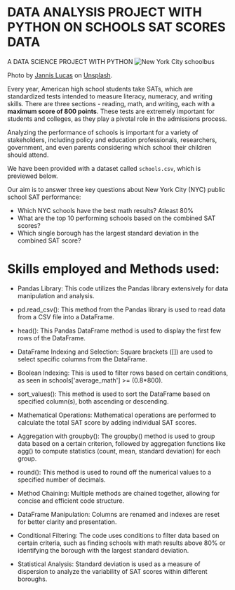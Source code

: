 # DATA ANALYSIS PROJECT WITH PYTHON ON SCHOOLS SAT SCORES DATA
A DATA SCIENCE PROJECT WITH PYTHON
![New York City schoolbus](schoolbus.jpg)

Photo by [Jannis Lucas](https://unsplash.com/@jannis_lucas) on [Unsplash](https://unsplash.com).
<br>

Every year, American high school students take SATs, which are standardized tests intended to measure literacy, numeracy, and writing skills. There are three sections - reading, math, and writing, each with a **maximum score of 800 points**. These tests are extremely important for students and colleges, as they play a pivotal role in the admissions process.

Analyzing the performance of schools is important for a variety of stakeholders, including policy and education professionals, researchers, government, and even parents considering which school their children should attend. 

We have been provided with a dataset called `schools.csv`, which is previewed below.

Our aim is to answer three key questions about New York City (NYC) public school SAT performance:
- Which NYC schools have the best math results? Atleast 80%
- What are the top 10 performing schools based on the combined SAT scores?
- Which single borough has the largest standard deviation in the combined SAT score?

# Skills employed and Methods used:
- Pandas Library: This code utilizes the Pandas library extensively for data manipulation and analysis.

- pd.read_csv(): This method from the Pandas library is used to read data from a CSV file into a DataFrame.

- head(): This Pandas DataFrame method is used to display the first few rows of the DataFrame.

- DataFrame Indexing and Selection: Square brackets ([]) are used to select specific columns from the DataFrame.

- Boolean Indexing: This is used to filter rows based on certain conditions, as seen in schools['average_math'] >= (0.8*800).

- sort_values(): This method is used to sort the DataFrame based on specified column(s), both ascending or descending.

- Mathematical Operations: Mathematical operations are performed to calculate the total SAT score by adding individual SAT scores.

- Aggregation with groupby(): The groupby() method is used to group data based on a certain criterion, followed by aggregation functions like agg() to compute statistics (count, mean, standard deviation) for each group.

- round(): This method is used to round off the numerical values to a specified number of decimals.

- Method Chaining: Multiple methods are chained together, allowing for concise and efficient code structure.

- DataFrame Manipulation: Columns are renamed and indexes are reset for better clarity and presentation.

- Conditional Filtering: The code uses conditions to filter data based on certain criteria, such as finding schools with math results above 80% or identifying the borough with the largest standard deviation.

- Statistical Analysis: Standard deviation is used as a measure of dispersion to analyze the variability of SAT scores within different boroughs.
